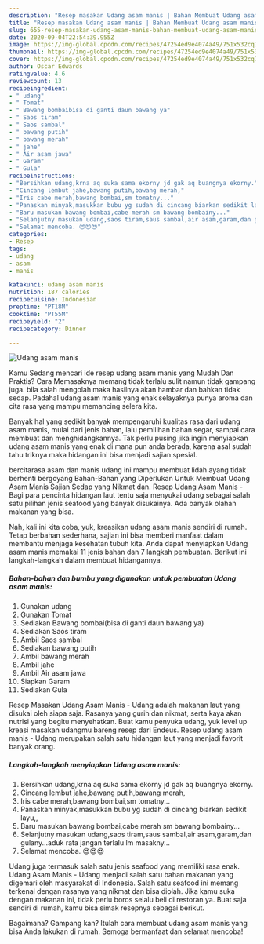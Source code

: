 ```yaml
---
description: "Resep masakan Udang asam manis | Bahan Membuat Udang asam manis Yang Enak Dan Mudah"
title: "Resep masakan Udang asam manis | Bahan Membuat Udang asam manis Yang Enak Dan Mudah"
slug: 655-resep-masakan-udang-asam-manis-bahan-membuat-udang-asam-manis-yang-enak-dan-mudah
date: 2020-09-04T22:54:39.955Z
image: https://img-global.cpcdn.com/recipes/47254ed9e4074a49/751x532cq70/udang-asam-manis-foto-resep-utama.jpg
thumbnail: https://img-global.cpcdn.com/recipes/47254ed9e4074a49/751x532cq70/udang-asam-manis-foto-resep-utama.jpg
cover: https://img-global.cpcdn.com/recipes/47254ed9e4074a49/751x532cq70/udang-asam-manis-foto-resep-utama.jpg
author: Oscar Edwards
ratingvalue: 4.6
reviewcount: 13
recipeingredient:
- " udang"
- " Tomat"
- " Bawang bombaibisa di ganti daun bawang ya"
- " Saos tiram"
- " Saos sambal"
- " bawang putih"
- " bawang merah"
- " jahe"
- " Air asam jawa"
- " Garam"
- " Gula"
recipeinstructions:
- "Bersihkan udang,krna aq suka sama ekorny jd gak aq buangnya ekorny."
- "Cincang lembut jahe,bawang putih,bawang merah,"
- "Iris cabe merah,bawang bombai,sm tomatny..."
- "Panaskan minyak,masukkan bubu yg sudah di cincang biarkan sedikit layu,,"
- "Baru masukan bawang bombai,cabe merah sm bawang bombainy..."
- "Selanjutny masukan udang,saos tiram,saus sambal,air asam,garam,dan gulany...aduk rata jangan terlalu lm masakny..."
- "Selamat mencoba. 😍😍😍"
categories:
- Resep
tags:
- udang
- asam
- manis

katakunci: udang asam manis 
nutrition: 187 calories
recipecuisine: Indonesian
preptime: "PT18M"
cooktime: "PT55M"
recipeyield: "2"
recipecategory: Dinner

---
```



![Udang asam manis](https://img-global.cpcdn.com/recipes/47254ed9e4074a49/751x532cq70/udang-asam-manis-foto-resep-utama.jpg)

Kamu Sedang mencari ide resep udang asam manis yang Mudah Dan Praktis? Cara Memasaknya memang tidak terlalu sulit namun tidak gampang juga. bila salah mengolah maka hasilnya akan hambar dan bahkan tidak sedap. Padahal udang asam manis yang enak selayaknya punya aroma dan cita rasa yang mampu memancing selera kita.

Banyak hal yang sedikit banyak mempengaruhi kualitas rasa dari udang asam manis, mulai dari jenis bahan, lalu pemilihan bahan segar, sampai cara membuat dan menghidangkannya. Tak perlu pusing jika ingin menyiapkan udang asam manis yang enak di mana pun anda berada, karena asal sudah tahu triknya maka hidangan ini bisa menjadi sajian spesial.

bercitarasa asam dan manis udang ini mampu membuat lidah ayang tidak berhenti bergoyang Bahan-Bahan yang Diperlukan Untuk Membuat Udang Asam Manis Sajian Sedap yang Nikmat dan. Resep Udang Asam Manis - Bagi para pencinta hidangan laut tentu saja menyukai udang sebagai salah satu pilihan jenis seafood yang banyak disukainya. Ada banyak olahan makanan yang bisa.


Nah, kali ini kita coba, yuk, kreasikan udang asam manis sendiri di rumah. Tetap berbahan sederhana, sajian ini bisa memberi manfaat dalam membantu menjaga kesehatan tubuh kita. Anda dapat menyiapkan Udang asam manis memakai 11 jenis bahan dan 7 langkah pembuatan. Berikut ini langkah-langkah dalam membuat hidangannya.

<!--inarticleads1-->

##### Bahan-bahan dan bumbu yang digunakan untuk pembuatan Udang asam manis:

1. Gunakan  udang
1. Gunakan  Tomat
1. Sediakan  Bawang bombai(bisa di ganti daun bawang ya)
1. Sediakan  Saos tiram
1. Ambil  Saos sambal
1. Sediakan  bawang putih
1. Ambil  bawang merah
1. Ambil  jahe
1. Ambil  Air asam jawa
1. Siapkan  Garam
1. Sediakan  Gula


Resep Masakan Udang Asam Manis - Udang adalah makanan laut yang disukai oleh siapa saja. Rasanya yang gurih dan nikmat, serta kaya akan nutrisi yang begitu menyehatkan. Buat kamu penyuka udang, yuk level up kreasi masakan udangmu bareng resep dari Endeus. Resep udang asam manis - Udang merupakan salah satu hidangan laut yang menjadi favorit banyak orang. 

<!--inarticleads2-->

##### Langkah-langkah menyiapkan Udang asam manis:

1. Bersihkan udang,krna aq suka sama ekorny jd gak aq buangnya ekorny.
1. Cincang lembut jahe,bawang putih,bawang merah,
1. Iris cabe merah,bawang bombai,sm tomatny...
1. Panaskan minyak,masukkan bubu yg sudah di cincang biarkan sedikit layu,,
1. Baru masukan bawang bombai,cabe merah sm bawang bombainy...
1. Selanjutny masukan udang,saos tiram,saus sambal,air asam,garam,dan gulany...aduk rata jangan terlalu lm masakny...
1. Selamat mencoba. 😍😍😍


Udang juga termasuk salah satu jenis seafood yang memiliki rasa enak. Udang Asam Manis - Udang menjadi salah satu bahan makanan yang digemari oleh masyarakat di Indonesia. Salah satu seafood ini memang terkenal dengan rasanya yang nikmat dan bisa diolah. Jika kamu suka dengan makanan ini, tidak perlu boros selalu beli di restoran ya. Buat saja sendiri di rumah, kamu bisa simak resepnya sebagai berikut. 

Bagaimana? Gampang kan? Itulah cara membuat udang asam manis yang bisa Anda lakukan di rumah. Semoga bermanfaat dan selamat mencoba!
